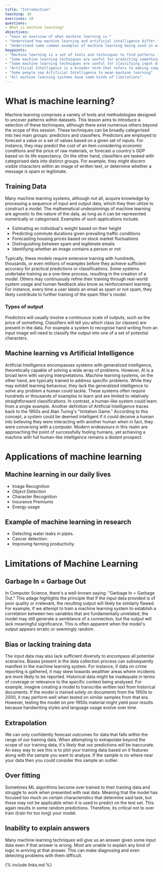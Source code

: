 ```yaml
---
title: "Introduction"
teaching: 30
exercises: 10
questions:
- What is machine learning?
objectives:
- "Gain an overview of what machine learning is."
- "Understand how machine learning and artificial intelligence differ."
- "Understand some common examples of machine learning being used in our daily lives"
keypoints:
- "Machine learning is a set of tools and techniques to find patterns in data."
- "Some machine learning techniques are useful for predicting something given some input data."
- "Some machine learning techniques are useful for classifying input data and working out which class it belongs to."
- "Artificial Intelligence is a broader term that refers to making computers show human like intelligence."
- "Some people say Artificial Intelligence to mean machine learning"
- "All machine learning systems have some kinds of limitations"
---
```


# What is machine learning?

Machine learning comprises a variety of tools and methodologies designed to uncover patterns within datasets. This lesson aims to introduce a selection of these techniques, although there exist numerous others beyond the scope of this session.
These techniques can be broadly categorised into two main groups: predictors and classifiers. Predictors are employed to forecast a value or a set of values based on a given set of inputs. For instance, they may predict the cost of an item considering economic conditions and the price of raw materials, or forecast a country's GDP based on its life expectancy. On the other hand, classifiers are tasked with categorised data into distinct groups. For example, they might discern visible characters within an image of written text, or determine whether a message is spam or legitimate.


## Training Data

Many machine learning systems, although not all, acquire knowledge by processing a sequence of input and output data, which they then utilize to construct a model. The mathematical underpinnings of machine learning are agnostic to the nature of the data, as long as it can be represented numerically or categorised. Examples of such applications include:

* Estimating an individual's weight based on their height
* Predicting commute durations given prevailing traffic conditions
* Forecasting housing prices based on stock market fluctuations
* Distinguishing between spam and legitimate emails
* Identifying whether an image contains a person or not


Typically, these models require extensive training with hundreds, thousands, or even millions of examples before they achieve sufficient accuracy for practical predictions or classifications.
Some systems undertake training as a one-time process, resulting in the creation of a model. Others may continuously refine their training through real-world system usage and human feedback also know as reinforcement learning. For instance, every time a user labels an email as spam or not spam, they likely contribute to further training of the spam filter's model.

### Types of output

Predictors will usually involve a continuous scale of outputs, such as the price of something. Classifiers will tell you which class (or classes) are present in the data. For example a system to recognise hand writing from an input image will need to classify the output into one of a set of potential characters. 


## Machine learning vs Artificial Intelligence

Artificial Intelligence encompasses systems with generalized intelligence, theoretically capable of solving a wide array of problems. However, AI is a broad term with varying interpretations. Machine learning systems, on the other hand, are typically trained to address specific problems. While they may exhibit learning behaviour, they lack the generalized intelligence to solve any problem a human could tackle. These systems often require hundreds or thousands of examples to learn and are limited to relatively straightforward classifications. In contrast, a human-like system could learn from a single example.
Another definition of Artificial Intelligence traces back to the 1950s and Alan Turing's "Imitation Game." According to this concept, a system could be deemed intelligent if it could deceive a human into believing they were interacting with another human when in fact, they were conversing with a computer. Modern endeavours in this realm are approaching the point of successfully fooling humans, yet achieving a machine with full human-like intelligence remains a distant prospect.

# Applications of machine learning

## Machine learning in our daily lives

 * Image Recognition
 * Object Detection
 * Character Recognition 
 * Insurance Premiums
 * Energy usage


## Example of machine learning in research
 * Detecting water leaks in pipes.
 * Cancer detection.
 * Improving farming productivity.



# Limitations of Machine Learning

## Garbage In = Garbage Out

In Computer Science, there's a well-known saying: "Garbage In = Garbage Out." This adage highlights the principle that if the input data provided is of poor quality or irrelevant, the resulting output will likely be similarly flawed. For example, if we attempt to train a machine learning system to establish a correlation between two variables that are fundamentally unrelated, the model may still generate a semblance of a connection, but the output will lack meaningful significance. This is often apparent when the model's output appears erratic or seemingly random.

## Bias or lacking training data

The input data may also lack sufficient diversity to encompass all potential scenarios. Biases present in the data collection process can subsequently manifest in the machine learning system. For instance, if data on crime reporting is gathered, it may skew towards wealthier areas where incidents are more likely to be reported. Historical data might be inadequate in terms of coverage or relevance to the specific context being analysed. For example, imagine creating a model to transcribe written text from historical documents. If the model is trained solely on documents from the 1950s to 2000, it may perform well when tested on similar samples from that era. However, testing the model on pre-1950s material might yield poor results because handwriting styles and language usage evolve over time.

## Extrapolation

We can only confidently forecast outcomes for data that falls within the range of our training data. When attempting to extrapolate beyond the scope of our training data, it's likely that our predictions will be inaccurate. An easy way to see this is to plot your training data based on it features along with the sample you want to analyse. If the sample is no where near your data then you could consider this sample an outlier.

## Over fitting

Sometimes ML algorithms become over trained to their training data and struggle to work when presented with real data. Meaning that the model has focused too much on certain characteristics that determine said task, but these may not be applicable when it is used to predict on the test set. This again results in some random predictions. Therefore, its critical not to over train (train for too long) your model. 

## Inability to explain answers

Many machine learning techniques will give us an answer given some input data even if that answer is wrong. Most are unable to explain any kind of logic in arriving at that answer. This can make diagnosing and even detecting problems with them difficult.

{% include links.md %}
